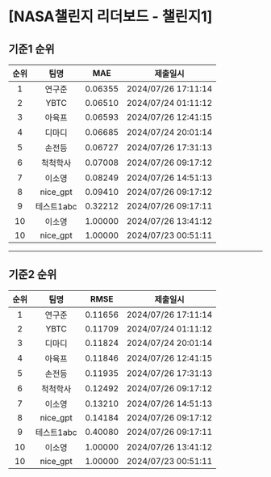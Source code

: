 # [NASA챌린지 리더보드 - 챌린지1]
## 기준1 순위
| 순위 | 팀명 | MAE | 제출일시 |
|:----:|:----:|:-----:|:----:|
| 1 | 연구준 | 0.06355 | 2024/07/26 17:11:14 |
| 2 | YBTC | 0.06510 | 2024/07/24 01:11:12 |
| 3 | 아육프 | 0.06593 | 2024/07/26 12:41:15 |
| 4 | 디마디 | 0.06685 | 2024/07/24 20:01:14 |
| 5 | 손전등 | 0.06727 | 2024/07/26 17:31:13 |
| 6 | 척척학사 | 0.07008 | 2024/07/26 09:17:12 |
| 7 | 이소영 | 0.08249 | 2024/07/26 14:51:13 |
| 8 | nice_gpt | 0.09410 | 2024/07/26 09:17:12 |
| 9 | 테스트1abc | 0.32212 | 2024/07/26 09:17:11 |
| 10 | 이소영 | 1.00000 | 2024/07/26 13:41:12 |
| 10 | nice_gpt | 1.00000 | 2024/07/23 00:51:11 |
___
## 기준2 순위
| 순위 | 팀명 | RMSE | 제출일시 |
|:----:|:----:|:-----:|:----:|
| 1 | 연구준 | 0.11656 | 2024/07/26 17:11:14 |
| 2 | YBTC | 0.11709 | 2024/07/24 01:11:12 |
| 3 | 디마디 | 0.11824 | 2024/07/24 20:01:14 |
| 4 | 아육프 | 0.11846 | 2024/07/26 12:41:15 |
| 5 | 손전등 | 0.11935 | 2024/07/26 17:31:13 |
| 6 | 척척학사 | 0.12492 | 2024/07/26 09:17:12 |
| 7 | 이소영 | 0.13210 | 2024/07/26 14:51:13 |
| 8 | nice_gpt | 0.14184 | 2024/07/26 09:17:12 |
| 9 | 테스트1abc | 0.40080 | 2024/07/26 09:17:11 |
| 10 | 이소영 | 1.00000 | 2024/07/26 13:41:12 |
| 10 | nice_gpt | 1.00000 | 2024/07/23 00:51:11 |
